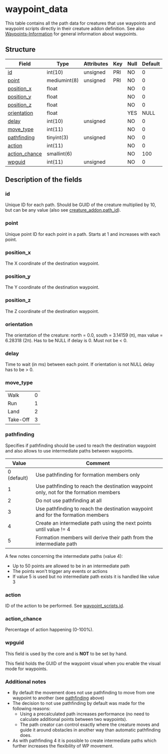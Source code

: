 # waypoint\_data

This table contains all the path data for creatures that use waypoints and waypoint scripts directly in their creature addon definition. See also [Waypoints-Information](../../misc/Waypoints-Information.md) for general information about waypoints.

## Structure

| Field                            | Type         | Attributes   | Key | Null | Default |
|----------------------------------|--------------|--------------|-----|------|---------|
| [id](#id)                        | int(10)      | unsigned     | PRI | NO   | 0       |
| [point](#point)                  | mediumint(8) | unsigned     | PRI | NO   | 0       |
| [position\_x](#position_x)       | float        |              |     | NO   | 0       |
| [position\_y](#position_y)       | float        |              |     | NO   | 0       |
| [position\_z](#position_z)       | float        |              |     | NO   | 0       |
| [orientation](#orientation)      | float        |              |     | YES  | NULL    |
| [delay](#delay)                  | int(10)      | unsigned     |     | NO   | 0       |
| [move\_type](#move_type)         | int(11)      |              |     | NO   | 0       |
| [pathfinding](#pathfinding)      | tinyint(3)   | unsigned     |     | NO   | 0       |
| [action](#action)                | int(11)      |              |     | NO   | 0       |
| [action\_chance](#action_chance) | smallint(6)  |              |     | NO   | 100     |
| [wpguid](#wpguid)                | int(11)      | unsigned     |     | NO   | 0       |

## Description of the fields

### id

Unique ID for each path. Should be GUID of the creature multiplied by 10, but can be any value (also see [creature\_addon.path\_id](creature_addon.md#path_id)).

### point

Unique point ID for each point in a path. Starts at 1 and increases with each point.

### position\_x

The X coordinate of the destination waypoint.

### position\_y

The Y coordinate of the destination waypoint.

### position\_z

The Z coordinate of the destination waypoint.

### orientation

The orientation of the creature: north = 0.0, south = 3.14159 (π), max value = 6.28318 (2π). Has to be NULL if delay is 0. Must not be < 0.

### delay

Time to wait (in ms) between each point. If orientation is not NULL delay has to be > 0.

### move\_type

|          |     |
|----------|-----|
| Walk     | 0   |
| Run      | 1   |
| Land     | 2   |
| Take-Off | 3   |

### pathfinding

Specifies if pathfinding should be used to reach the destination waypoint and also allows to use intermediate paths between waypoints.

| Value       | Comment                                                                               |
|-------------|---------------------------------------------------------------------------------------|
| 0 (default) | Use pathfinding for formation members only                                            |
| 1           | Use pathfinding to reach the destination waypoint only, not for the formation members |
| 2           | Do not use pathfinding at all                                                         |
| 3           | Use pathfinding to reach the destination waypoint and for the formation members       |
| 4           | Create an intermediate path using the next points until value != 4                    |
| 5           | Formation members will derive their path from the intermediate path                   |

A few notes concerning the intermediate paths (value 4):

- Up to 50 points are allowed to be in an intermediate path
- The points won't trigger any events or actions
- If value 5 is used but no intermediate path exists it is handled like value 3

### action

ID of the action to be performed. See [waypoint\_scripts.id](waypoint_scripts.md).

### action\_chance

Percentage of action happening (0-100%).

### wpguid

This field is used by the core and is **NOT** to be set by hand.

This field holds the GUID of the waypoint visual when you enable the visual mode for waypoints.

### Additional notes

- By default the movement does not use pathfinding to move from one waypoint to another (see [pathfinding](#pathfinding) above)
- The decision to not use pathfinding by default was made for the following reasons:
  - Using a precalculated path increases performance (no need to calculate additional points between two waypoints).
  - The path creator can control exactly where the creature moves and guide it around obstacles in another way than automatic pathfinding does.
- As with pathfinding 4 it is possible to create intermediate paths which further increases the flexibility of WP movement.
